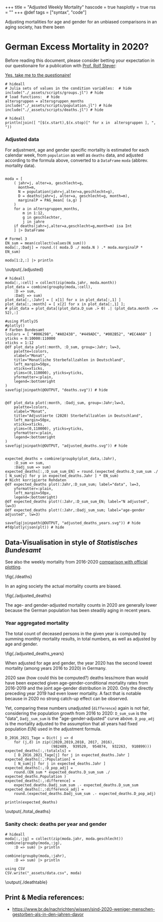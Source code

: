 +++
title = "Adjusted Weekly Mortality"
hascode = true
hasplotly = true
rss = ""
+++
@def tags = ["syntax", "code"]

Adjusting mortalities for age and gender 
for an unbiased comparisons in an aging society, has there been
# German Excess Mortality in 2020? 
Before reading this document, please consider betting your expectation in our questionaire for a publication with 
[Prof. Rolf Steyer](https://www.metheval.uni-jena.de/team_mitarbeiter.php?select=1):


[Yes, take me to the questionaire!](https://docs.google.com/forms/d/e/1FAIpQLScXsUuYoDmr5vBBh2cvXrwy1q3gs_JW99k4g6etx_uZ5-8oeQ/viewform?usp=sf_link)


```julia:./deathdf
# hideall
# Julia sets of values in the condition variables:  # hide
include("./_assets/scripts/groups.jl") # hide
# load functions:  # hide
altersgruppen = altersgruppen_months
include("./_assets/scripts/population.jl") # hide
include("./_assets/scripts/deaths.jl") # hide
```

```julia:./agegroups
# hideall
println(join([ "[$(x.start),$(x.stop)[" for x in  altersgruppen ], ", "))
```

### Adjusted data
For adjustment, age and gender specific mortality is estimated for each calendar week, 
from  `population` as well as `deaths` data,
and adjusted according to the formula above,
converted to a `DataFrame` `moda` (abbrev. mortality data).
```julia:./adjusted

moda = [
    ( jahr=j, alter=a, geschlecht=g,
      month=m,
      N = population(jahr=j,alter=a,geschlecht=g),
      D = deaths(jahr=j, alter=a, geschlecht=g, month=m),
      marginalP = PAG_mean[ (a,g) ]
    )
    for a in altersgruppen_months, 
        m in 1:12, 
        g in geschlechter,
        j in jahre
    if deaths(jahr=j,alter=a,geschlecht=g,month=m) isa Int
	] |> DataFrame

# Formel 3
EN_sum = mean(collect(values(N_sum)))
moda[:,:Dadj] = round.(( moda.D ./ moda.N ) .* moda.marginalP * EN_sum)

moda[1:2,:] |> println
```


\output{./adjusted}


```julia:./plotdata
# hideall
moda[:,:cell] = collect(zip(moda.jahr, moda.month))
plot_data = combine(groupby(moda,:cell),
    :D => sum,
    :Dadj => sum)
plot_data[:,:Jahr] = [ x[1] for x in plot_data[:,1] ]
plot_data[:,:month] = [ x[2] for x in plot_data[:,1] ];
# plot_data = plot_data[(plot_data.D_sum .> 0) .| (plot_data.month .<= 52),:]

#using PlotlyJS
#plotly()
# Farben Bundesamt
lcolors = [ "#006298", "#A02438", "#449ADC", "#002B52", "#EC4A60" ]
yticks = 0:10000:110000
xticks = 1:12
@df plot_data plot(:month, :D_sum, group=:Jahr; lw=3, 
    palette=lcolors, 
    xlabel="Monat",
    title="Monatliche Sterbefallzahlen in Deutschland",
	left_margin=50px,
	xticks=xticks, 
	ylims=(0,110000), yticks=yticks, 
	yformatter=:plain,
    legend=:bottomright
)
savefig(joinpath(@OUTPUT, "deaths.svg")) # hide


@df plot_data plot(:month, :Dadj_sum, group=:Jahr;lw=3,
    palette=lcolors, 
    xlabel="Monat",
    title="Adjustierte (2020) Sterbefallzahlen in Deutschland",
	left_margin=50px,
	xticks=xticks, 
    ylims=(0,110000), yticks=yticks, 
	yformatter=:plain,
    legend=:bottomright
)
savefig(joinpath(@OUTPUT, "adjusted_deaths.svg")) # hide


expected_deaths = combine(groupby(plot_data,:Jahr), 
    :D_sum => sum, 
    :Dadj_sum => sum)
expected_deaths[:,:D_sum_sum_EN] = round.(expected_deaths.D_sum_sum ./ [ N_sum[y] for y in expected_deaths.Jahr ] * EN_sum)
# Nicht korrigierte Rohdaten
@df expected_deaths plot(:Jahr,:D_sum_sum; label="data", lw=3,
	yformatter=:plain,
	left_margin=50px,
    legend=:bottomright)
@df expected_deaths plot!(:Jahr,:D_sum_sum_EN; label="N adjusted", lw=3)
@df expected_deaths plot!(:Jahr,:Dadj_sum_sum; label="age-gender adjusted", lw=3)

savefig(joinpath(@OUTPUT, "adjusted_deaths_years.svg")) # hide
#fdplotly(json(plt)) # hide
```


## Data-Visualisation in style of *Statistisches Bundesamt*
See also the weekly mortality from 2016-2020 [comparison with official plotting](/averageeffects/#reproduction_of_data-visualisation_of_the_statistisches_bundesamt).

\fig{./deaths}

In an aging society the actual mortality counts are biased.

\fig{./adjusted_deaths}

The age- and gender-adjusted mortality counts in 2020 are generally lower
because the German population has been steadily aging in recent years.

### Year aggregated mortality
The total count of deceased persons in the given year is computed by summing monthly mortality results,
in total numbers, as well as adjusted by age and gender.

\fig{./adjusted_deaths_years}


When adjusted for age and gender, the year 2020 has the second lowest mortality (among years 2016 to 2020) in Germany.


2020 saw (how could this be computed?) deaths less/more than would have been expected
given age-gender-conditional mortality rates from 2016-2019 and the joint age-gender distribution in 2020.
Only the directly preceding year 2019 had even lower mortality.
A fact that is notable because in 2020 no strong catch-up effect can be observed.

Yet, comparing these numbers unadjusted (`difference`) again is not fair, considering the population growth from 2016 to 2020:
`D_sum_sum` is the "data", `Dadj_sum_sum` is the "age-gender-adjusted" curve above.
`D_pop_adj` is the mortality adjusted to the assumption that all years had fixed population $E(N)$ used in the adjustment formula.

```julia:./total_deaths
D_2016_2021_Tage = Dict( j => d 
	for (j,d) in zip((2020,2019,2018, 2017, 2016), 
	                 (982489,  939520,  954874,  932263,  910899)))
expected_deaths[:,:totalxls] = 
	[ D_2016_2021_Tage[j] for j in expected_deaths.Jahr ]
expected_deaths[:,:Population] = 
	[ N_sum[j] for j in expected_deaths.Jahr ]
expected_deaths[:,:D_pop_adj] = 
	round.(EN_sum * expected_deaths.D_sum_sum ./ expected_deaths.Population )
expected_deaths[:,:difference] = 
	expected_deaths.Dadj_sum_sum .- expected_deaths.D_sum_sum
expected_deaths[:,:difference_adj] = 
	round.(expected_deaths.Dadj_sum_sum .- expected_deaths.D_pop_adj)
 
println(expected_deaths)
```
\output{./total_deaths}




### Sanity check: deaths per year and gender

```julia:./deathtable
# hideall
moda[:,:jg] = collect(zip(moda.jahr, moda.geschlecht))
combine(groupby(moda,:jg),
    :D => sum) |> println

combine(groupby(moda,:jahr),
    :D => sum) |> println

using CSV
CSV.write("_assets/data.csv", moda)
```


\output{./deathtable}

## Print & Media references:
- https://www.br.de/nachrichten/wissen/sind-2020-weniger-menschen-gestorben-als-in-den-jahren-davor
